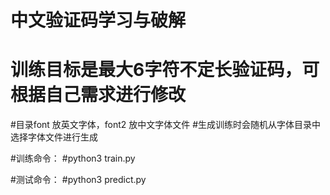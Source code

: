 # 中文验证码学习与破解
# 训练目标是最大6字符不定长验证码，可根据自己需求进行修改
#目录font 放英文字体，font2 放中文字体文件
#生成训练时会随机从字体目录中选择字体文件进行生成

#训练命令：
#python3 train.py

#测试命令：
#python3 predict.py
